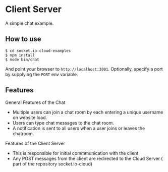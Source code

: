 
# Client Server 

A simple chat example. 

## How to use

```
$ cd socket.io-cloud-examples
$ npm install
$ node bin/chat
```

And point your browser to `http://localhost:3001`. Optionally, specify
a port by supplying the `PORT` env variable.

## Features
General Features of the Chat
- Multiple users can join a chat room by each entering a unique username
on website load.
- Users can type chat messages to the chat room.
- A notification is sent to all users when a user joins or leaves
the chatroom.


Features of the Client Server
- This is responsible for initial commmunication with the client
- Any POST messages from the client are redirected to the Cloud Server ( part of the repository socket.io-cloud) 


